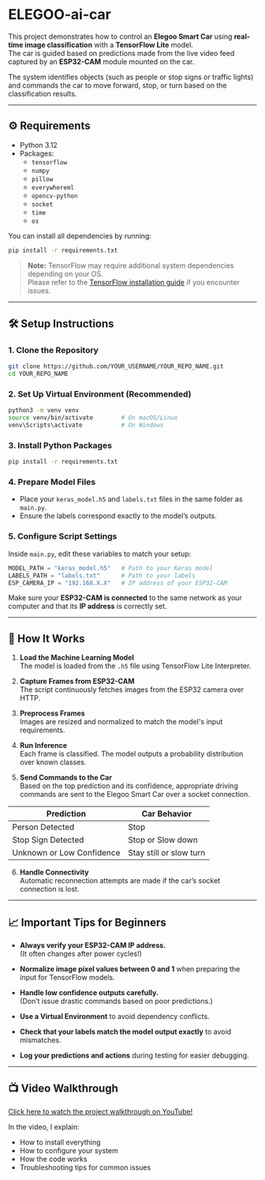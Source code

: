 # **ELEGOO-ai-car**
This project demonstrates how to control an **Elegoo Smart Car** using **real-time image classification** with a **TensorFlow Lite** model.  
The car is guided based on predictions made from the live video feed captured by an **ESP32-CAM** module mounted on the car.

The system identifies objects (such as people or stop signs or traffic lights) and commands the car to move forward, stop, or turn based on the classification results.

---

## **⚙️ Requirements**

- Python 3.12
- Packages:
  - `tensorflow`
  - `numpy`
  - `pillow`
  - `everywhereml`
  - `opencv-python`
  - `socket`
  - `time`
  - `os`

You can install all dependencies by running:

```bash
pip install -r requirements.txt
```

> **Note:** TensorFlow may require additional system dependencies depending on your OS.  
> Please refer to the [TensorFlow installation guide](https://www.tensorflow.org/install) if you encounter issues.

---

## **🛠️ Setup Instructions**

### 1. Clone the Repository
```bash
git clone https://github.com/YOUR_USERNAME/YOUR_REPO_NAME.git
cd YOUR_REPO_NAME
```

### 2. Set Up Virtual Environment (Recommended)

```bash
python3 -m venv venv
source venv/bin/activate        # On macOS/Linux
venv\Scripts\activate           # On Windows
```

### 3. Install Python Packages

```bash
pip install -r requirements.txt
```

### 4. Prepare Model Files
- Place your `keras_model.h5` and `labels.txt` files in the same folder as `main.py`.
- Ensure the labels correspond exactly to the model’s outputs.

### 5. Configure Script Settings
Inside `main.py`, edit these variables to match your setup:

```python
MODEL_PATH = "keras_model.h5"   # Path to your Keras model
LABELS_PATH = "labels.txt"      # Path to your labels
ESP_CAMERA_IP = "192.168.X.X"   # IP address of your ESP32-CAM
```

Make sure your **ESP32-CAM is connected** to the same network as your computer and that its **IP address** is correctly set.

---

## **🚗 How It Works**

1. **Load the Machine Learning Model**  
   The model is loaded from the `.h5` file using TensorFlow Lite Interpreter.

2. **Capture Frames from ESP32-CAM**  
   The script continuously fetches images from the ESP32 camera over HTTP.

3. **Preprocess Frames**  
   Images are resized and normalized to match the model's input requirements.

4. **Run Inference**  
   Each frame is classified. The model outputs a probability distribution over known classes.

5. **Send Commands to the Car**  
   Based on the top prediction and its confidence, appropriate driving commands are sent to the Elegoo Smart Car over a socket connection.

| Prediction        | Car Behavior           |
|-------------------|-------------------------|
| Person Detected    | Stop           |
| Stop Sign Detected | Stop or Slow down            |
| Unknown or Low Confidence | Stay still or slow turn |

6. **Handle Connectivity**  
   Automatic reconnection attempts are made if the car’s socket connection is lost.

---

## **📈 Important Tips for Beginners**

- **Always verify your ESP32-CAM IP address.**  
  (It often changes after power cycles!)

- **Normalize image pixel values between 0 and 1** when preparing the input for TensorFlow models.

- **Handle low confidence outputs carefully.**  
  (Don’t issue drastic commands based on poor predictions.)

- **Use a Virtual Environment** to avoid dependency conflicts.

- **Check that your labels match the model output exactly** to avoid mismatches.

- **Log your predictions and actions** during testing for easier debugging.

---

## **📺 Video Walkthrough**

[Click here to watch the project walkthrough on YouTube!](https://www.youtube.com/YOUR-VIDEO-LINK)

In the video, I explain:
- How to install everything
- How to configure your system
- How the code works
- Troubleshooting tips for common issues
